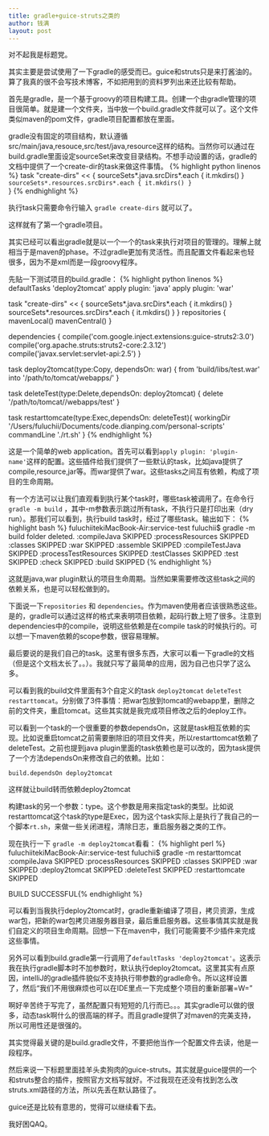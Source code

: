 ```yaml
---
title: gradle+guice-struts之类的
author: 钱满
layout: post
---
```

对不起我是标题党。

其实主要是尝试使用了一下gradle的感受而已。guice和struts只是来打酱油的。算了我真的很不会写技术博客，不如把用到的资料罗列出来还比较有帮助。

首先是gradle，是一个基于groovy的项目构建工具。创建一个由gradle管理的项目很简单。就是建一个文件夹，当中放一个build.gradle文件就可以了。这个文件类似maven的pom文件，gradle项目配置都放在里面。

gradle没有固定的项目结构，默认遵循src/main/java,resouce,src/test/java,resource这样的结构。当然你可以通过在build.gradle里面设定sourceSet来改变目录结构。不想手动设置的话，gradle的文档中提供了一个create-dir的task来做这件事情。
{% highlight python linenos %}
task "create-dirs" << {
	sourceSets*.java.srcDirs*.each { it.mkdirs() }``
	sourceSets*.resources.srcDirs*.each { it.mkdirs() }``   
}
{% endhighlight %}

执行task只需要命令行输入 `gradle create-dirs` 就可以了。

这样就有了第一个gradle项目。

其实已经可以看出gradle就是以一个一个的task来执行对项目的管理的。理解上就相当于是maven的phase。不过gradle更加有灵活性。而且配置文件看起来也轻很多，因为不是xml而是一段groovy程序。

先贴一下测试项目的build.gradle：
{% highlight python linenos %}
defaultTasks 'deploy2tomcat'
apply plugin: 'java'
apply plugin: 'war'


task "create-dirs" << {
   sourceSets*.java.srcDirs*.each { it.mkdirs() }
   sourceSets*.resources.srcDirs*.each { it.mkdirs() }
}
repositories {
    mavenLocal()
    mavenCentral()
}

dependencies {
    compile('com.google.inject.extensions:guice-struts2:3.0')
    compile('org.apache.struts:struts2-core:2.3.12')
    compile('javax.servlet:servlet-api:2.5')
}

task deploy2tomcat(type:Copy, dependsOn: war) {
    from 'build/libs/test.war'
    into '/path/to/tomcat/webapps/'
}

task deleteTest(type:Delete,dependsOn: deploy2tomcat) {
    delete '/path/to/tomcat//webapps/test'
}

task restarttomcate(type:Exec,dependsOn: deleteTest){
    workingDir '/Users/fuluchii/Documents/code.dianping.com/personal-scripts'
    commandLine './rt.sh'
}
{% endhighlight %}

这是一个简单的web application。首先可以看到`apply plugin: 'plugin-name'`这样的配置。这些插件给我们提供了一些默认的task，比如java提供了compile,resource,jar等。而war提供了war。这些tasks之间互有依赖，构成了项目的生命周期。

有一个方法可以让我们直观看到执行某个task时，哪些task被调用了。在命令行`gradle -m build` ，其中-m参数表示跳过所有task，不执行只是打印出来（dry run）。那我们可以看到，执行build task时，经过了哪些task。输出如下：
{% highlight bash %}
fuluchiitekiMacBook-Air:service-test fuluchii$ gradle -m build
folder deleted.
:compileJava SKIPPED
:processResources SKIPPED
:classes SKIPPED
:war SKIPPED
:assemble SKIPPED
:compileTestJava SKIPPED
:processTestResources SKIPPED
:testClasses SKIPPED
:test SKIPPED
:check SKIPPED
:build SKIPPED
{% endhighlight %}


这就是java,war plugin默认的项目生命周期。当然如果需要修改这些task之间的依赖关系，也是可以轻松做到的。

下面说一下`repositories` 和 `dependencies`。作为maven使用者应该很熟悉这些。是的，gradle可以通过这样的格式来表明项目依赖，起码行数上短了很多。注意到dependencies中的compile，说明这些依赖是在compile task的时候执行的。可以想一下maven依赖的scope参数，很容易理解。

最后要说的是我们自己的task。这里有很多东西，大家可以看一下gradle的文档（但是这个文档太长了。。）。我就只写了最简单的应用，因为自己也只学了这么多。

可以看到我的build文件里面有3个自定义的task `deploy2tomcat`  `deleteTest` `restarttomcat`。分别做了3件事情：把war包放到tomcat的webapp里，删除之前的文件夹，重启tomcat。这些其实就是我完成项目修改之后的deploy工作。

可以看到一个task的一个很重要的参数dependsOn，这就是task相互依赖的实现。比如说重启tomcat之前需要删除旧的项目文件夹，所以restarttomcat依赖了deleteTest。之前也提到java plugin里面的task依赖也是可以改的，因为task提供了一个方法dependsOn来修改自己的依赖。比如：

`build.dependsOn deploy2tomcat`

这样就让build转而依赖deploy2tomcat

构建task的另一个参数：type。这个参数是用来指定task的类型。比如说restarttomcat这个task的type是Exec，因为这个task实际上是执行了我自己的一个脚本`rt.sh`，来做一些关闭进程，清除日志，重启服务器之类的工作。

现在执行一下 `gradle -m deploy2tomcat`看看：
{% highlight perl %}
fuluchiitekiMacBook-Air:service-test fuluchii$ gradle -m restarttomcat
:compileJava SKIPPED
:processResources SKIPPED
:classes SKIPPED
:war SKIPPED
:deploy2tomcat SKIPPED
:deleteTest SKIPPED
:restarttomcate SKIPPED

BUILD SUCCESSFUL{% endhighlight %}

可以看到当我执行deploy2tomcat时，gradle重新编译了项目，拷贝资源，生成war包，把新的war包拷贝进服务器目录，最后重启服务器。这些事情其实就是我们自定义的项目生命周期。回想一下在maven中，我们可能需要不少插件来完成这些事情。

另外可以看到build.gradle第一行调用了`defaultTasks 'deploy2tomcat'`。这表示我在执行gradle脚本时不加参数时，默认执行deploy2tomcat。这里其实有点原因，intelliJ的gradle插件貌似不支持执行带参数的gradle命令。所以这样设置了，然后“我们不用很麻烦也可以在IDE里点一下完成整个项目的重新部署=W=”

啊好辛苦终于写完了，虽然配置只有短短的几行而已。。。其实gradle可以做的很多，动态task啊什么的很高端的样子。而且gradle提供了对maven的完美支持，所以可用性还是很强的。

其实觉得最关键的是build.gradle文件，不要把他当作一个配置文件去读，他是一段程序。

然后来说一下标题里面挂羊头卖狗肉的guice-struts。其实就是guice提供的一个和struts整合的插件，按照官方文档写就好。不过我现在还没有找到怎么改struts.xml路径的方法，所以先丢在默认路径了。

guice还是比较有意思的，觉得可以继续看下去。

我好困QAQ。
